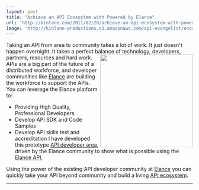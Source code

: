 ```yaml
---
layout: post
title: "Achieve an API Ecosystem with Powered by Elance"
url: 'http://kinlane.com/2011/02/28/achieve-an-api-ecosystem-with-powered-by-elance/'
image: 'http://kinlane-productions.s3.amazonaws.com/api-evangelist/ecosystem.png'
---
```


Taking an API from area to community takes a lot of work. It just doesn't happen overnight. It takes a perfect balance of technology, developers, partners, resources and hard work. <img src="http://kinlane-productions.s3.amazonaws.com/api-evangelist/ecosystem.png" alt="" width="250" align="right" /> APIs are a big part of the future of a distributed workforce, and developer communities like [Elance][1] are building the workforce to support the APIs. You can leverage the Elance platform to:

  * Providing High Quality, Professional Developers
  * Develop API SDK and Code Samples
  * Develop API skills test and accreditation
I have developed this prototype [API developer area][2], driven by the Elance community to show what is possible using the [Elance API.][3]

Using the power of the existing API developer community at [Elance][1] you can quickly take your API beyond community and build a living [API ecosystem][4].

****

   [1]: http://www.elance.com (Elance)
   [2]: http://elance.apievangelist.com/ (API developer area)
   [3]: http://www.elance.com/p/api (Elance API)
   [4]: http://www.apievangelist.com/ecosystem.php (API Ecosystem)
